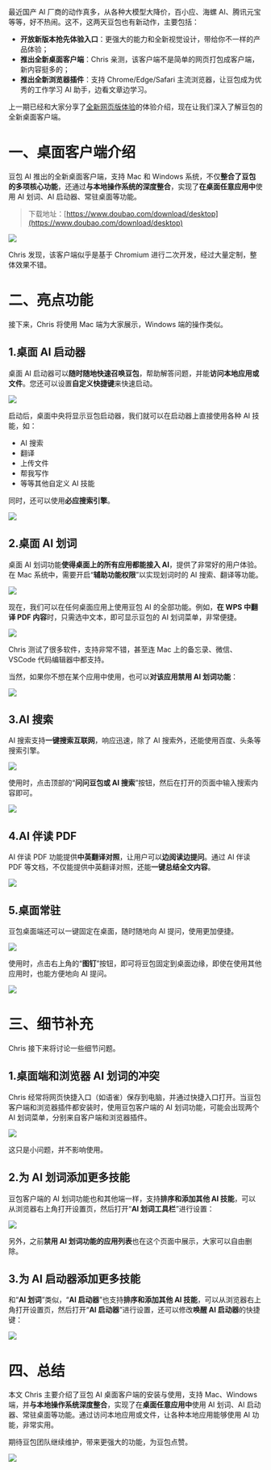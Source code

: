 最近国产 AI 厂商的动作真多，从各种大模型大降价，百小应、海螺 AI、腾讯元宝等等，好不热闹。这不，这两天豆包也有新动作，主要包括：

- **开放新版本抢先体验入口**：更强大的能力和全新视觉设计，带给你不一样的产品体验；
- **推出全新桌面客户端**：Chris 亲测，该客户端不是简单的网页打包成客户端，新内容挺多的；
- **推出全新浏览器插件**：支持 Chrome/Edge/Safari 主流浏览器，让豆包成为优秀的工作学习 AI 助手，边看文章边学习。

上一期已经和大家分享了[全新网页版体验](https://mp.weixin.qq.com/s/kylmgF0zyqhL43nGEh_hcA)的体验介绍，现在让我们深入了解豆包的全新桌面客户端。

# 一、桌面客户端介绍

豆包 AI 推出的全新桌面客户端，支持 Mac 和 Windows 系统，不仅**整合了豆包的多项核心功能**，还通过**与本地操作系统的深度整合**，实现了**在桌面任意应用中**使用 AI 划词、AI 启动器、常驻桌面等功能。

> 下载地址：[https://www.doubao.com/download/desktop](https://www.doubao.com/download/desktop)

![](https://cdn.nlark.com/yuque/0/2024/png/186051/1717374150749-721642f6-b2f4-48ab-b563-ae541503069b.png#averageHue=%23e9f2f0&clientId=u7a023f1b-d23c-4&from=paste&height=1702&id=u6aceb241&originHeight=1702&originWidth=3258&originalType=binary&ratio=1&rotation=0&showTitle=false&size=863440&status=done&style=none&taskId=ud5b371b4-5680-4f4c-b672-9cce78fbd30&title=&width=3258)

Chris 发现，该客户端似乎是基于 Chromium 进行二次开发，经过大量定制，整体效果不错。

# 二、亮点功能

接下来，Chris 将使用 Mac 端为大家展示，Windows 端的操作类似。

## 1.桌面 AI 启动器

桌面 AI 启动器可以**随时随地快速召唤豆包**，帮助解答问题，并能**访问本地应用或文件**。您还可以设置**自定义快捷键**来快速启动。

![](https://cdn.nlark.com/yuque/0/2024/png/186051/1717374399695-3420688a-83eb-462a-a2e8-74cbb1c6d484.png#averageHue=%23669781&clientId=u7a023f1b-d23c-4&from=paste&height=1656&id=uaa19672c&originHeight=1656&originWidth=2712&originalType=binary&ratio=1&rotation=0&showTitle=false&size=2430802&status=done&style=none&taskId=u866d3e9f-ffea-4654-abb1-0c81d389874&title=&width=2712)

启动后，桌面中央将显示豆包启动器，我们就可以在启动器上直接使用各种 AI 技能，如：

- AI 搜索
- 翻译
- 上传文件
- 帮我写作
- 等等其他自定义 AI 技能

同时，还可以使用**必应搜索引擎**。

![](https://cdn.nlark.com/yuque/0/2024/png/186051/1717424219203-b9126f8c-d1f5-4916-935b-d92791a7b404.png#averageHue=%236765c2&clientId=u663e8c27-48bf-4&from=paste&height=1460&id=RZV0C&originHeight=1460&originWidth=2094&originalType=binary&ratio=1&rotation=0&showTitle=false&size=2415847&status=done&style=none&taskId=u997fe1a2-324c-48fd-815b-23bc9e6257a&title=&width=2094)

## 2.桌面 AI 划词

桌面 AI 划词功能**使得桌面上的所有应用都能接入 AI**，提供了非常好的用户体验。在 Mac 系统中，需要开启“**辅助功能权限**”以实现划词时的 AI 搜索、翻译等功能。

![](https://cdn.nlark.com/yuque/0/2024/png/186051/1717374434363-eb16c76e-7276-44bb-800b-00401887a4d9.png#averageHue=%23a9d7cf&clientId=u7a023f1b-d23c-4&from=paste&height=1656&id=u5c81bdaf&originHeight=1656&originWidth=2718&originalType=binary&ratio=1&rotation=0&showTitle=false&size=2197579&status=done&style=none&taskId=ueb258b8b-6988-4f31-8062-3a161ce5758&title=&width=2718)

现在，我们可以在任何桌面应用上使用豆包 AI 的全部功能。例如，**在 WPS 中翻译 PDF 内容**时，只需选中文本，即可显示豆包的 AI 划词菜单，非常便捷。

![](https://cdn.nlark.com/yuque/0/2024/png/186051/1717424975335-5c6f5a72-b4f4-4bd7-ac84-911d92b0dafa.png#averageHue=%23e8e8db&clientId=u663e8c27-48bf-4&from=paste&height=1858&id=uaad34669&originHeight=1858&originWidth=2692&originalType=binary&ratio=1&rotation=0&showTitle=false&size=1126352&status=done&style=none&taskId=u5ff4e71f-a224-49f8-9b46-548c918cedf&title=&width=2692)

Chris 测试了很多软件，支持非常不错，甚至连 Mac 上的备忘录、微信、VSCode 代码编辑器中都支持。

当然，如果你不想在某个应用中使用，也可以**对该应用禁用 AI 划词功能**：

![](https://cdn.nlark.com/yuque/0/2024/png/186051/1717383518424-32c98865-faff-4ad4-99cb-c3081df2bcf4.png#averageHue=%23213e48&clientId=u1b18a59f-90fe-4&from=paste&height=668&id=HN7jn&originHeight=1336&originWidth=2296&originalType=binary&ratio=2&rotation=0&showTitle=false&size=549453&status=done&style=none&taskId=u740df7d5-4b98-4ee3-95c6-952f47b01e6&title=&width=1148)

## 3.AI 搜索

AI 搜索支持**一键搜索互联网**，响应迅速，除了 AI 搜索外，还能使用百度、头条等搜索引擎。

![](https://cdn.nlark.com/yuque/0/2024/png/186051/1717374537244-cdfbed24-3b37-4139-b594-8fb917deb088.png#averageHue=%23e3ebf3&clientId=u7a023f1b-d23c-4&from=paste&height=1660&id=u18da798d&originHeight=1660&originWidth=2720&originalType=binary&ratio=1&rotation=0&showTitle=false&size=2033498&status=done&style=none&taskId=uda246a97-c9f8-47f6-a880-a394d14aa98&title=&width=2720)

使用时，点击顶部的“**问问豆包或 AI 搜索**”按钮，然后在打开的页面中输入搜索内容即可。

![](https://cdn.nlark.com/yuque/0/2024/png/186051/1717425535850-bb86be32-4268-4268-a39b-b77277c5ebf5.png#averageHue=%23b0aa76&clientId=u663e8c27-48bf-4&from=paste&height=1784&id=u96cb4a08&originHeight=1784&originWidth=2734&originalType=binary&ratio=1&rotation=0&showTitle=false&size=1224552&status=done&style=none&taskId=uaebcf323-2fde-47a4-b2cc-ae6542a3ad4&title=&width=2734)

## 4.AI 伴读 PDF

AI 伴读 PDF 功能提供**中英翻译对照**，让用户可以**边阅读边提问**。通过 AI 伴读 PDF 等文档，不仅能提供中英翻译对照，还能**一键总结全文内容**。

![](https://cdn.nlark.com/yuque/0/2024/png/186051/1717374558821-d94d171c-f7b7-4f1c-97c4-3fff587c0d3f.png#averageHue=%23a5d5cf&clientId=u7a023f1b-d23c-4&from=paste&height=1660&id=u18e3974a&originHeight=1660&originWidth=2714&originalType=binary&ratio=1&rotation=0&showTitle=false&size=2465657&status=done&style=none&taskId=u4efe38f5-2207-466a-b82d-dfb3a79f266&title=&width=2714)

## 5.桌面常驻

豆包桌面端还可以一键固定在桌面，随时随地向 AI 提问，使用更加便捷。

![](https://cdn.nlark.com/yuque/0/2024/png/186051/1717374610606-ee128d2a-344b-40fc-9a56-831727b4361f.png#averageHue=%23e6ecef&clientId=u7a023f1b-d23c-4&from=paste&height=3212&id=u72773f06&originHeight=3212&originWidth=5316&originalType=binary&ratio=1&rotation=0&showTitle=false&size=5207895&status=done&style=none&taskId=ub7d5ea4f-6421-4ce4-992b-e8e9fc2c496&title=&width=5316)

使用时，点击右上角的“**图钉**”按钮，即可将豆包固定到桌面边缘，即使在使用其他应用时，也能方便地向 AI 提问。

![](https://cdn.nlark.com/yuque/0/2024/png/186051/1717425958984-39b3c9da-9c36-45cd-8103-f63a6a23391e.png#averageHue=%237c7561&clientId=u663e8c27-48bf-4&from=paste&height=2040&id=u5fe7cda3&originHeight=2040&originWidth=3364&originalType=binary&ratio=1&rotation=0&showTitle=false&size=3434185&status=done&style=none&taskId=u1ab6cb87-bf5b-4505-90df-0228f4697d5&title=&width=3364)

# 三、细节补充

Chris 接下来将讨论一些细节问题。

## 1.桌面端和浏览器 AI 划词的冲突

Chris 经常将网页快捷入口（如语雀）保存到电脑，并通过快捷入口打开。当豆包客户端和浏览器插件都安装时，使用豆包客户端的 AI 划词功能，可能会出现两个 AI 划词菜单，分别来自客户端和浏览器插件。

![](https://cdn.nlark.com/yuque/0/2024/png/186051/1717426779776-20895c1e-bc15-4828-959c-a34b0d015a0f.png#averageHue=%23f3f0f0&clientId=ubb772484-bfb9-4&from=paste&height=1350&id=u2ba17be3&originHeight=1350&originWidth=2390&originalType=binary&ratio=1&rotation=0&showTitle=false&size=624001&status=done&style=none&taskId=uec87eb19-9c2d-44e2-b78e-6639d608e9f&title=&width=2390)

这只是小问题，并不影响使用。

## 2.为 AI 划词添加更多技能

豆包客户端的 AI 划词功能也和其他端一样，支持**排序和添加其他 AI 技能**，可以从浏览器右上角打开设置页，然后打开“**AI 划词工具栏**”进行设置：

![](https://cdn.nlark.com/yuque/0/2024/png/186051/1717427170820-e9821f82-304b-490b-85a2-a43ba1983283.png#averageHue=%23fdfbfa&clientId=ubb772484-bfb9-4&from=paste&height=1576&id=u47ad00c0&originHeight=1576&originWidth=2650&originalType=binary&ratio=1&rotation=0&showTitle=false&size=642189&status=done&style=none&taskId=uf474abbc-56e1-4e75-8737-7eda69117a7&title=&width=2650)

另外，之前**禁用 AI 划词功能的应用列表**也在这个页面中展示，大家可以自由删除。

## 3.为 AI 启动器添加更多技能

和“**AI 划词**”类似，“**AI 启动器**”也支持**排序和添加其他 AI 技能**，可以从浏览器右上角打开设置页，然后打开“**AI 启动器**”进行设置，还可以修改**唤醒 AI 启动器**的快捷键：

![](https://cdn.nlark.com/yuque/0/2024/png/186051/1717427489075-26bf3e48-3f20-471d-8f7f-7a8a72e845ce.png#averageHue=%23fbfaf9&clientId=ubb772484-bfb9-4&from=paste&height=1592&id=udabc5454&originHeight=1592&originWidth=2688&originalType=binary&ratio=1&rotation=0&showTitle=false&size=653229&status=done&style=none&taskId=ua3b20af3-f01e-4684-9395-e164570e197&title=&width=2688)

# 四、总结

本文 Chris 主要介绍了豆包 AI 桌面客户端的安装与使用，支持 Mac、Windows 端，并**与本地操作系统深度整合**，实现了在**桌面任意应用中**使用 AI 划词、AI 启动器、常驻桌面等功能。通过访问本地应用或文件，让各种本地应用能够使用 AI 功能，非常实用。

期待豆包团队继续维护，带来更强大的功能，为豆包点赞。

![](https://files.mdnice.com/user/5763/02421ebb-4c58-4039-b1d0-c5d382d3e921.png)
